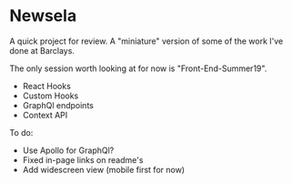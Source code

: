 # Newsela

A quick project for review. A "miniature" version of some of the work I've done at Barclays.

The only session worth looking at for now is "Front-End-Summer19".

* React Hooks
* Custom Hooks
* GraphQl endpoints
* Context API

To do:
* Use Apollo for GraphQl?
* Fixed in-page links on readme's
* Add widescreen view (mobile first for now)